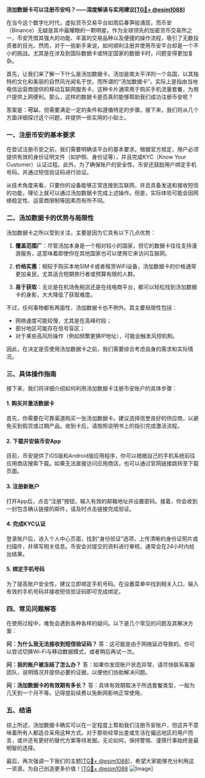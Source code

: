 **汤加数据卡可以注册币安吗？——深度解读与实用建议[[TG💪+ @esim1088](https://t.me/s/esim1088)]**

在当今这个数字化时代，虚拟货币交易平台如雨后春笋般涌现，而币安（Binance）无疑是其中最耀眼的一颗明星。作为全球领先的加密货币交易所之一，币安凭借其强大的功能、丰富的交易品种以及便捷的操作流程，吸引了无数投资者的目光。然而，对于一些新手来说，如何顺利注册并使用币安平台却是一个不小的挑战。尤其是在涉及到国际数据卡或特定国家的数据卡时，问题变得更加复杂。

首先，让我们来了解一下什么是汤加数据卡。汤加是南太平洋的一个岛国，以其独特的文化和美丽的自然风光闻名于世。而所谓的“汤加数据卡”，实际上是指由当地电信运营商提供的移动互联网服务卡。这种卡片通常用于购买手机流量套餐，为用户提供上网便利。那么，这样的数据卡是否真的能够帮助我们成功注册币安呢？

答案是：**可以**，但需要满足一定的条件和遵循特定的步骤。接下来，我们将从几个方面详细探讨这个问题，并提供一些实用的小贴士。

### 一、注册币安的基本要求

在尝试注册币安之前，我们需要明确该平台的基本要求。根据官方规定，用户必须提供有效的身份证明文件（如护照、身份证等），并且完成KYC（Know Your Customer）认证过程。此外，为了确保账户的安全性，币安还鼓励用户绑定手机号码，并通过短信验证码进行验证。

从技术角度来看，只要你的设备能够正常连接到互联网，并且具备发送和接收短信的功能，理论上就可以通过汤加数据卡完成上述操作。但是，实际体验可能会因网络稳定性、运营商限制等因素而有所不同。

### 二、汤加数据卡的优势与局限性

汤加数据卡之所以受到关注，主要是因为它具有以下几点优势：

1. **覆盖范围广**：尽管汤加本身是一个相对较小的国家，但它的数据卡往往支持漫游服务，这意味着即使你在其他国家也可以使用它来访问互联网。
   
2. **价格实惠**：相较于购买本地SIM卡或者租赁WiFi设备，汤加数据卡的价格通常更加亲民，尤其适合短期旅行者或预算有限的人群。

3. **易于获取**：无论是在机场免税店还是在线电商平台，都可以轻松找到汤加数据卡的身影，大大降低了获取难度。

不过，任何事物都有两面性，汤加数据卡也不例外。其主要局限性包括：
- 网络速度可能较慢，尤其是在高峰时段；
- 部分地区可能存在信号盲区；
- 对于某些高风险操作（例如频繁更换IP地址），可能会触发风控机制。

因此，在决定是否使用汤加数据卡之前，我们需要综合考虑自身的需求和实际情况。

### 三、具体操作指南

接下来，我们将详细介绍如何利用汤加数据卡注册币安账户的具体步骤：

#### 1. 购买并激活数据卡
首先，你需要在可靠渠道购买一张汤加数据卡。建议选择信誉良好的供应商，以避免买到假货或过期产品。收到卡后，请按照说明书上的指引完成激活流程。

#### 2. 下载并安装币安App
目前，币安提供了iOS版和Android版应用程序，你可以根据自己的手机系统前往应用商店搜索下载。如果无法直接访问应用商店，也可以通过官网链接跳转至下载页面。

#### 3. 注册新账户
打开App后，点击“注册”按钮，输入有效的邮箱地址并设置密码。接着，你会收到一封包含确认链接的邮件，请及时点击链接完成验证。

#### 4. 完成KYC认证
登录账户后，进入个人中心页面，找到“身份验证”选项，上传清晰的身份证照片或扫描件，并填写相关信息。币安会对提交的资料进行审核，通常会在24小时内给出结果。

#### 5. 绑定手机号码
为了提高账户安全性，建议立即绑定手机号码。在设置菜单中找到相关入口，输入有效的手机号码并接收短信验证码即可完成绑定。

### 四、常见问题解答

在使用过程中，难免会遇到各种各样的疑问。以下是几个常见的问题及其解决方案：

**问：为什么我无法接收到短信验证码？**
答：这可能是由于网络延迟导致的。你可以尝试切换Wi-Fi与移动数据模式，或者稍后再试一次。

**问：我的账户被冻结了怎么办？**
答：如果你发现账户状态异常，请尽快联系客服团队，说明情况并提供必要的证据，以便他们协助解决问题。

**问：汤加数据卡的有效期有多长？**
答：具体有效期取决于所选套餐类型，一般为几天到一个月不等。记得提前续费以免断网影响正常使用。

### 五、结语

综上所述，汤加数据卡确实可以在一定程度上帮助我们注册币安账户，但这并不意味着所有人都适合采用这种方式。对于那些经常出差或生活在偏远地区的用户而言，或许还有更好的替代方案等待发掘。无论如何，保持警惕、谨慎行事始终是最明智的选择。

最后，再次强调一下我们的主题[[TG💪+ @esim1088](https://t.me/s/esim1088)]，希望大家能够充分利用这一资源，为自己创造更多价值！[[TG💪+ @esim1088](https://t.me/s/esim1088) ![Image](https://i.postimg.cc/4NQfJmqS/Snipaste-2025-05-13-00-14-12.png)]
